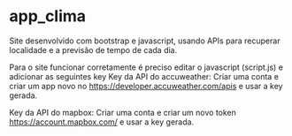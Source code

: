 # app_clima
Site desenvolvido com bootstrap e javascript, usando APIs para recuperar localidade e a previsão de tempo de cada dia.

Para o site funcionar corretamente é preciso editar o javascript (script.js) e adicionar as seguintes key
Key da API do accuweather: 
  Criar uma conta e criar um app novo no https://developer.accuweather.com/apis e usar a key gerada.

Key da API do mapbox:
  Criar uma conta e criar um novo token https://account.mapbox.com/ e usar a key gerada.
